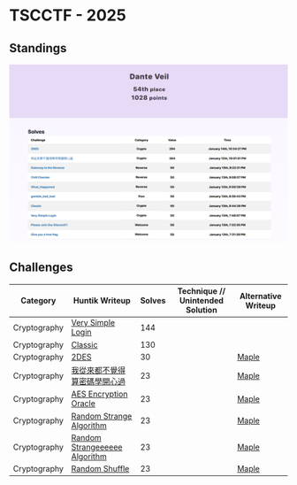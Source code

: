 # TSCCTF - 2025

## Standings

![Description](./images/TeamStandings.png)

## Challenges

| Category    | Huntik Writeup   | Solves | Technique // Unintended Solution | Alternative Writeup   |
| ----------- | ---------------  | ------ | ------------ | ---------------- | 
| Cryptography   | [Very Simple Login](challenges/Cryptography/Very-Simple-Login/)    |    144     |      |           
| Cryptography   | [Classic](challenges/Cryptography/Classic/)   |   130      |       |  
| Cryptography   | [2DES](challenges/Cryptography/2DES/)    |    30     |            |  [Maple](https://blog.maple3142.net/2025/01/16/tscctf-2025-writeups/#crypto)
| Cryptography   | [我從來都不覺得算密碼學開心過](challenges/Cryptography/我從來都不覺得算密碼學開心過/)    |   23      |      |  [Maple](https://blog.maple3142.net/2025/01/16/tscctf-2025-writeups/#crypto) 
| Cryptography   | [AES Encryption Oracle](challenges/Cryptography/AES-Encryption-Oracle/)    |   23      |      |  [Maple](https://blog.maple3142.net/2025/01/16/tscctf-2025-writeups/#crypto) 
| Cryptography   | [Random Strange Algorithm](challenges/Cryptography/Random-Strange-Algorithm/)    |   23      |      |  [Maple](https://blog.maple3142.net/2025/01/16/tscctf-2025-writeups/#crypto) 
| Cryptography   | [Random Strangeeeeee Algorithm](challenges/Cryptography/Random-Strangeeeeee-Algorithm/)    |   23      |      |  [Maple](https://blog.maple3142.net/2025/01/16/tscctf-2025-writeups/#crypto) 
| Cryptography   | [Random Shuffle](challenges/Cryptography/Random-Shuffle/)    |   23      |      |  [Maple](https://blog.maple3142.net/2025/01/16/tscctf-2025-writeups/#crypto) 
